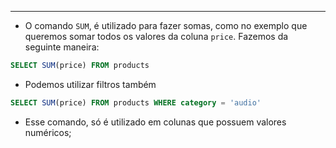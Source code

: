 ___
- O comando `SUM`, é utilizado para fazer somas, como no exemplo que queremos somar todos os valores da coluna `price`. Fazemos da seguinte maneira:
```sql
SELECT SUM(price) FROM products
```
- Podemos utilizar filtros também
```sql
SELECT SUM(price) FROM products WHERE category = 'audio'
```
- Esse comando, só é utilizado em colunas que possuem valores numéricos; 